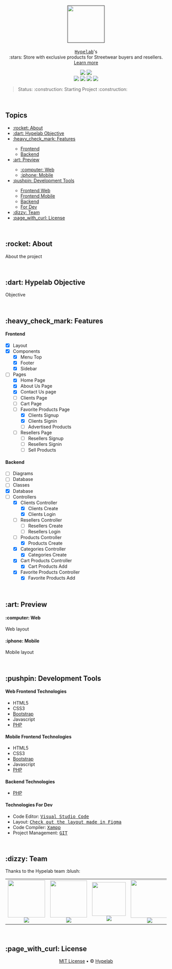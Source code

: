 # <h1 align="center"><a href=""><img src="https://github.com/LutoBeibe/hypelab/blob/main/github/icons/Hypelab_Logotipo_Secondary_Black.png" width=116/></a></h1>
<p align="center"><kbd><a href="">Hypelab</a></kbd>'s<br>:stars: Store with exclusive products for Streetwear buyers and resellers. <a href="#about">Learn more</a></p>

<p align="center">
  <a href="https://github.com/LutoBeibe/hypelab/blob/main/LICENSE"><img src="https://img.shields.io/github/license/LutoBeibe/hypelab?style=for-the-badge"/></a> 
  <img src="https://img.shields.io/github/last-commit/LutoBeibe/hypelab?style=for-the-badge"/>
  <br>
  <img src="https://img.shields.io/github/contributors/LutoBeibe/hypelab?style=for-the-badge"/> 
  <img src="https://img.shields.io/github/issues/LutoBeibe/hypelab?style=for-the-badge"/> 
  <img src="https://img.shields.io/github/forks/LutoBeibe/hypelab?style=for-the-badge"/> 
  <img src="https://img.shields.io/github/stars/LutoBeibe/hypelab?style=for-the-badge"/>
</p>

<blockquote>Status: :construction: Starting Project :construction:</blockquote>
<br>

<h2>Topics</h2>
<p>
  <ul>
    <li><a href="#about">:rocket: About</a></li>
    <li><a href="#objective">:dart: Hypelab Objective</a></li>
    <li><a href="#features">:heavy_check_mark: Features</a></li>
    <ul>
      <li><a href="#frontend-feature">Frontend</a></li>
      <li><a href="#backend-feature">Backend</a></li>
    </ul>
    <li><a href="#preview">:art: Preview</a></li>
    <ul>
      <li><a href="#web-layout">:computer: Web</a></li>
      <li><a href="#mobile-layout">:iphone: Mobile</a></li>
    </ul>
    <li><a href="#development-tools">:pushpin: Development Tools</a></li>
    <ul>
      <li><a href="#web-frontend-development-tools-web">Frontend Web</a></li>
      <li><a href="#mobile-frontend-development-tools-mobile">Frontend Mobile</a></li>
      <li><a href="#backend-development-tools">Backend</a></li>
      <li><a href="#for-dev-development-tools">For Dev</a></li>
    </ul>
    <li><a href="#team">:dizzy: Team</a></li>
    <li><a href="#license">:page_with_curl: License</a></li>
  </ul>
</p>
<br>

<h2 id="about">:rocket: About</h2>
<p>About the project</p>
<br>

<h2 id="objective">:dart: Hypelab Objective</h2>
<p>Objective</p>
<br>

<h2 id="features">:heavy_check_mark: Features</h2>
<h4 id="frontend-feature">Frontend</h4>

- [x] Layout
- [x] Components
  - [x] Menu Top
  - [x] Footer
  - [x] Sidebar
- [ ] Pages
  - [x] Home Page
  - [x] About Us Page
  - [x] Contact Us page
  - [ ] Clients Page
  - [ ] Cart Page
  - [ ] Favorite Products Page
    - [x] Clients Signup
    - [x] Clients Signin
    - [ ] Advertised Products
  - [ ] Resellers Page
    - [ ] Resellers Signup
    - [ ] Resellers Signin
    - [ ] Sell Products

<h4 id="backend-feature">Backend</h4>

- [ ] Diagrams
 - [ ] Database
 - [ ] Classes
- [x] Database
- [ ] Controllers
  - [x] Clients Controller
    - [x] Clients Create
    - [x] Clients Login
  - [ ] Resellers Controller
    - [ ] Resellers Create
    - [ ] Resellers Login
  - [ ] Products Controller
    - [x] Products Create
  - [x] Categories Controller
    - [x] Categories Create
  - [x] Cart Products Controller
    - [x] Cart Products Add
  - [x] Favorite Products Controller
    - [x] Favorite Products Add

<br>

<h2 id="preview">:art: Preview</h2>
<h4 id="web-layout">:computer: Web</h4>
  <p>Web layout</p>

<h4 id="mobile-layout">:iphone: Mobile</h4>
  <p>Mobile layout</p>
<br>

<h2 id="development-tools">:pushpin: Development Tools</h2>
<h4 id="web-frontend-development-tools-web">Web Frontend Technologies</h4>
  <ul>
    <li>HTML5</li>
    <li>CSS3</li>
    <li><a href="https://getbootstrap.com/">Bootstrap</a></li>
    <li>Javascript</li>
    <li><a href="https://www.php.net/">PHP</a></li>
  </ul>
  
<h4 id="mobile-frontend-development-tools-mobile">Mobile Frontend Technologies</h4>
  <ul>
    <li>HTML5</li>
    <li>CSS3</li>
    <li><a href="https://getbootstrap.com/">Bootstrap</a></li>
    <li>Javascript</li>
    <li><a href="https://www.php.net/">PHP</a></li>
  </ul>

<h4 id="backend-development-tools">Backend Technologies</h4>
  <ul>
    <li><a href="https://www.php.net/">PHP</a></li>
  </ul>
  
<h4 id="to-dev-development-tools">Technologies For Dev</h4>
  <ul>
    <li>Code Editor: <kbd><a href="https://code.visualstudio.com/download">Visual Studio Code</a></kbd></li>
    <li>Layout: <kbd><a href="https://www.figma.com/file/9WRZvTDgfUsq6fmIxcgbhP/Hypelab?node-id=0%3A1">Check out the layout made in Figma</a></kbd></li>
    <li>Code Compiler: <kbd><a href="https://www.apachefriends.org/pt_br/index.html">Xampp</a></kbd></li>
    <li>Project Management: <kbd><a href="https://git-scm.com/">GIT</a></kbd></li>
  </ul>
<br>

<h2 id="team">:dizzy: Team</h2>
<p>Thanks to the Hypelab team :blush:</p>
<table>
  <tr align="center">
    <td><img src="https://github.com/LutoBeibe/hypelab/blob/main/github/images/contributors/contributor_felipepinto.jpg" width=116/> <br> <sub><a href="https://github.com/FelipePDS"><img src="https://img.shields.io/static/v1?label=+&message=Felipe+Pinto&color=161b22&style=flat&logo=github&logoColor=white"/></a></sub></td>
    <td><img src="https://github.com/LutoBeibe/hypelab/blob/main/github/images/contributors/contributor_gabrielfeitosa.jpg" width=115/> <br> <sub><a href="https://github.com/Gabrielphp"><img src="https://img.shields.io/static/v1?label=+&message=Gabriel+Feitosa&color=161b22&style=flat&logo=github&logoColor=white"/></a></sub></td>
    <td><img src="https://github.com/LutoBeibe/hypelab/blob/main/github/images/contributors/contributor_gabrielfernando.jpg" width=105/> <br> <sub><a href="https://github.com/Gabriel-2470"><img src="https://img.shields.io/static/v1?label=+&message=Gabriel+Fernando&color=161b22&style=flat&logo=github&logoColor=white"/></a></sub></td>
    <td><img src="https://github.com/LutoBeibe/hypelab/blob/main/github/images/contributors/contributor_giovanidosreis.jpg" width=118/> <br> <sub><a href="https://github.com/GiovaniReis157"><img src="https://img.shields.io/static/v1?label=+&message=Giovani+Dos+Reis&color=161b22&style=flat&logo=github&logoColor=white"/></a></sub></td>
    <td><img src="https://github.com/LutoBeibe/hypelab/blob/main/github/images/contributors/contributor_guilhermemedeiros.jpg" width=115/> <br> <sub><a href="https://github.com/LutoBeibe"><img src="https://img.shields.io/static/v1?label=+&message=Guilherme+Medeiros&color=161b22&style=flat&logo=github&logoColor=white"/></a></sub></td>
  </tr>
</table>
<br>

<h2 id="license">:page_with_curl: License</h2>
<!--<p>Repository made by :relaxed: <a href="https://felipepds.github.io/felipepds-resume/">FelipePDS</a></p>-->
<p align="center"><a href="https://github.com/LutoBeibe/hypelab/blob/main/LICENSE">MIT License</a> &bull; &copy; <a href="">Hypelab</a></p>
